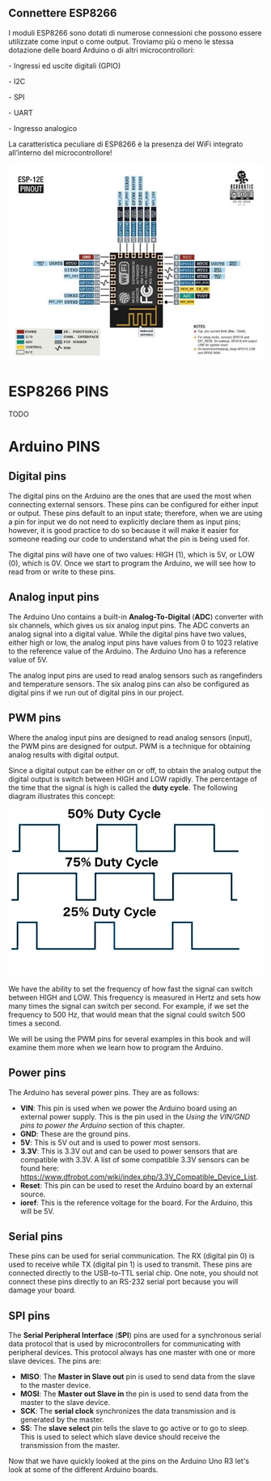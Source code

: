 ## Connettere ESP8266

I moduli ESP8266 sono dotati di numerose connessioni che possono essere utilizzate come input o come output. Troviamo più o meno le stessa dotazione delle board Arduino o di altri microcontrollori:

\-     Ingressi ed uscite digitali (GPIO)

\-     I2C

\-     SPI

\-     UART

\-     Ingresso analogico 

La caratteristica peculiare di ESP8266 è la presenza del WiFi integrato all’interno del microcontrollore!

![ESP8266 12e Pinout 6](../media/clip_image002-16368004538364.jpg)

# ESP8266 PINS

TODO

# Arduino PINS

## Digital pins

The digital pins on the Arduino are the ones that are used the most when connecting external sensors. These pins can be configured for either input or output. These pins default to an input state; therefore, when we are using a pin for input we do not need to explicitly declare them as input pins; however, it is good practice to do so because it will make it easier for someone reading our code to understand what the pin is being used for.

The digital pins will have one of two values: HIGH (1), which is 5V, or LOW (0), which is 0V. Once we start to program the Arduino, we will see how to read from or write to these pins.

## Analog input pins

The Arduino Uno contains a built-in **Analog-To-Digital** (**ADC**) converter with six channels, which gives us six analog input pins. The ADC converts an analog signal into a digital value. While the digital pins have two values, either high or low, the analog input pins have values from 0 to 1023 relative to the reference value of the Arduino. The Arduino Uno has a reference value of 5V.

The analog input pins are used to read analog sensors such as rangefinders and temperature sensors. The six analog pins can also be configured as digital pins if we run out of digital pins in our project.

## PWM pins

Where the analog input pins are designed to read analog sensors (input), the PWM pins are designed for output. PWM is a technique for obtaining analog results with digital output.

Since a digital output can be either on or off, to obtain the analog output the digital output is switch between HIGH and LOW rapidly. The percentage of the time that the signal is high is called the **duty cycle**. The following diagram illustrates this concept:

![img](../media/clip_image003.png)

We have the ability to set the frequency of how fast the signal can switch between HIGH and LOW. This frequency is measured in Hertz and sets how many times the signal can switch per second. For example, if we set the frequency to 500 Hz, that would mean that the signal could switch 500 times a second.

We will be using the PWM pins for several examples in this book and will examine them more when we learn how to program the Arduino.

## Power pins

The Arduino has several power pins. They are as follows:

- **VIN**: This pin is used when we     power the Arduino board using an external power supply. This is the pin     used in the *Using     the VIN/GND pins to power the Arduino* section of this     chapter.
- **GND**: These are the ground pins.
- **5V**: This is 5V out and is used to     power most sensors.
- **3.3V**: This is 3.3V out and can be     used to power sensors that are compatible with 3.3V. A list of some     compatible 3.3V sensors can be found here: https://www.dfrobot.com/wiki/index.php/3.3V_Compatible_Device_List.
- **Reset**: This pin can be used to reset     the Arduino board by an external source.
- **ioref**: This is the reference voltage     for the board. For the Arduino, this will be 5V.

## Serial pins

These pins can be used for serial communication. The RX (digital pin 0) is used to receive while TX (digital pin 1) is used to transmit. These pins are connected directly to the USB-to-TTL serial chip. One note, you should not connect these pins directly to an RS-232 serial port because you will damage your board.

## SPI pins

The **Serial Peripheral Interface** (**SPI**) pins are used for a synchronous serial data protocol that is used by microcontrollers for communicating with peripheral devices. This protocol always has one master with one or more slave devices. The pins are:

- **MISO**: The **Master in Slave out** pin     is used to send data from the slave to the master device.
- **MOSI**: The **Master out Slave in** the     pin is used to send data from the master to the slave device.
- **SCK**: The **serial clock** synchronizes     the data transmission and is generated by the master.
- **SS**: The **slave select** pin     tells the slave to go active or to go to sleep. This is used to select     which slave device should receive the transmission from the master.

Now that we have quickly looked at the pins on the Arduino Uno R3 let's look at some of the different Arduino boards.